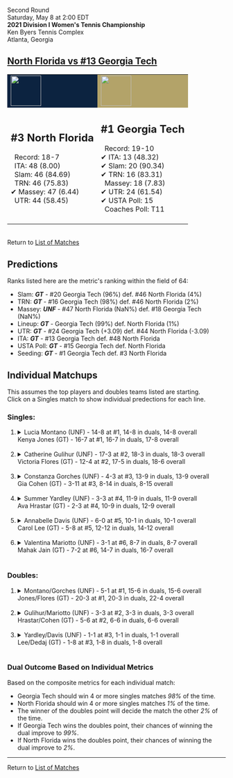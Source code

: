 Second Round  
Saturday, May 8 at 2:00 EDT  
**2021 Division I Women's Tennis Championship**  
Ken Byers Tennis Complex  
Atlanta, Georgia  
## [North Florida vs #13 Georgia Tech](https://www.ncaa.com/game/5833685)  

<table><tr style="background-color: #d9d9d9 !important"><td style="background-color: #0C2340 !important"><img src="https://www.ncaa.com/sites/default/files/images/logos/schools/n/north-florida.70.png" width="70" height="70" /></td><td style="background-color: #B3A369 !important"><img src="https://www.ncaa.com/sites/default/files/images/logos/schools/g/georgia-tech.70.png" width="70" height="70" /></td></tr><tr>
<td>  

<h2>#3 North Florida</h2>  
&nbsp; Record: 18-7<br>  
&nbsp; ITA: 48 (8.00)<br>  
&nbsp; Slam: 46 (84.69)<br>  
&nbsp; TRN: 46 (75.83)<br>  
&#10004; Massey: 47 (6.44)<br>  
&nbsp; UTR: 44 (58.45)<br>  
<br>  

</td>
<td>  

<h2>#1 Georgia Tech</h2>  
&nbsp; Record: 19-10<br>  
&#10004; ITA: 13 (48.32)<br>  
&#10004; Slam: 20 (90.34)<br>  
&#10004; TRN: 16 (83.31)<br>  
&nbsp; Massey: 18 (7.83)<br>  
&#10004; UTR: 24 (61.54)<br>  
&#10004; USTA Poll: 15<br>  
&nbsp; Coaches Poll: T11<br>  
<br>  

</td>
</tr></table>  


<br>Return to [List of Matches](../index.md)  

## Predictions  

Ranks listed here are the metric's ranking within the field of 64:  
- Slam: ***GT*** - #20 Georgia Tech (96%) def. #46 North Florida (4%)  
- TRN: ***GT*** - #16 Georgia Tech (98%) def. #46 North Florida (2%)  
- Massey: ***UNF*** - #47 North Florida (NaN%) def. #18 Georgia Tech (NaN%)  
- Lineup: ***GT*** - Georgia Tech (99%) def. North Florida (1%)  
- UTR: ***GT*** - #24 Georgia Tech (+3.09) def. #44 North Florida (-3.09)  
- ITA: ***GT*** - #13 Georgia Tech def. #48 North Florida  
- USTA Poll: ***GT*** - #15 Georgia Tech def. North Florida  
- Seeding: ***GT*** - #1 Georgia Tech def. #3 North Florida  

## Individual Matchups  
This assumes the top players and doubles teams listed are starting.  
Click on a Singles match to show individual predections for each line.  

### Singles:  

<ol>
<li><details>
<summary markdown="span">Lucia Montano (UNF) - 14-8 at #1, 14-8 in duals, 14-8 overall<br>Kenya Jones (GT) - 16-7 at #1, 16-7 in duals, 17-8 overall</summary>
<h4>Predictions</h4><ul>
<li>Composite: <b><i>GT</i></b> - Jones (94%) def. Montano (6%)</li>  
<li>Slam: <b><i>GT</i></b> - Jones (91%) def. Montano (9%)</li>  
<li>TRN: <b><i>GT</i></b> - Jones (97%) def. Montano (3%)</li>  
<li>Massey: <b><i>UNF</i></b> - Montano (NaN%) def. Jones (NaN%)</li>  
<li>UTR: <b><i>GT</i></b> - Jones (93%) def. Montano (7%)</li>  
<li>ITA: <b><i>GT</i></b> - Jones (50.31) def. Montano (2.10)</li>  
</ul>
</details>&nbsp;</li>
<li><details>
<summary markdown="span">Catherine Gulihur (UNF) - 17-3 at #2, 18-3 in duals, 18-3 overall<br>Victoria Flores (GT) - 12-4 at #2, 17-5 in duals, 18-6 overall</summary>
<h4>Predictions</h4><ul>
<li>Composite: <b><i>GT</i></b> - Flores (79%) def. Gulihur (21%)</li>  
<li>Slam: <b><i>GT</i></b> - Flores (80%) def. Gulihur (20%)</li>  
<li>TRN: <b><i>GT</i></b> - Flores (84%) def. Gulihur (16%)</li>  
<li>Massey: <b><i>UNF</i></b> - Gulihur (NaN%) def. Flores (NaN%)</li>  
<li>UTR: <b><i>GT</i></b> - Flores (73%) def. Gulihur (27%)</li>  
<li>ITA: <b><i>GT</i></b> - Flores (29.63) def. Gulihur (3.92)</li>  
</ul>
</details>&nbsp;</li>
<li><details>
<summary markdown="span">Constanza Gorches (UNF) - 4-3 at #3, 13-9 in duals, 13-9 overall<br>Gia Cohen (GT) - 3-11 at #3, 8-14 in duals, 8-15 overall</summary>
<h4>Predictions</h4><ul>
<li>Composite: <b><i>GT</i></b> - Cohen (75%) def. Gorches (25%)</li>  
<li>Slam: <b><i>GT</i></b> - Cohen (81%) def. Gorches (19%)</li>  
<li>TRN: <b><i>GT</i></b> - Cohen (79%) def. Gorches (21%)</li>  
<li>Massey: <b><i>UNF</i></b> - Gorches (NaN%) def. Cohen (NaN%)</li>  
<li>UTR: <b><i>GT</i></b> - Cohen (66%) def. Gorches (34%)</li>  
<li>ITA: <b><i>GT</i></b> - Cohen (3.38) def. Gorches (1.63)</li>  
</ul>
</details>&nbsp;</li>
<li><details>
<summary markdown="span">Summer Yardley (UNF) - 3-3 at #4, 11-9 in duals, 11-9 overall<br>Ava Hrastar (GT) - 2-3 at #4, 10-9 in duals, 12-9 overall</summary>
<h4>Predictions</h4><ul>
<li>Composite: <b><i>GT</i></b> - Hrastar (96%) def. Yardley (4%)</li>  
<li>Slam: <b><i>GT</i></b> - Hrastar (97%) def. Yardley (3%)</li>  
<li>TRN: <b><i>GT</i></b> - Hrastar (96%) def. Yardley (4%)</li>  
<li>Massey: <b><i>UNF</i></b> - Yardley (NaN%) def. Hrastar (NaN%)</li>  
<li>UTR: <b><i>GT</i></b> - Hrastar (95%) def. Yardley (5%)</li>  
<li>ITA: <b><i>GT</i></b> - Hrastar (5.81) def. Yardley (1.55)</li>  
</ul>
</details>&nbsp;</li>
<li><details>
<summary markdown="span">Annabelle Davis (UNF) - 6-0 at #5, 10-1 in duals, 10-1 overall<br>Carol Lee (GT) - 5-8 at #5, 12-12 in duals, 14-12 overall</summary>
<h4>Predictions</h4><ul>
<li>Composite: <b><i>GT</i></b> - Lee (89%) def. Davis (11%)</li>  
<li>Slam: <b><i>GT</i></b> - Lee (90%) def. Davis (10%)</li>  
<li>TRN: <b><i>GT</i></b> - Lee (86%) def. Davis (14%)</li>  
<li>Massey: <b><i>UNF</i></b> - Davis (NaN%) def. Lee (NaN%)</li>  
<li>UTR: <b><i>GT</i></b> - Lee (91%) def. Davis (9%)</li>  
<li>ITA: <b><i>GT</i></b> - Lee (4.33) def. Davis (3.59)</li>  
</ul>
</details>&nbsp;</li>
<li><details>
<summary markdown="span">Valentina Mariotto (UNF) - 3-1 at #6, 8-7 in duals, 8-7 overall<br>Mahak Jain (GT) - 7-2 at #6, 14-7 in duals, 16-7 overall</summary>
<h4>Predictions</h4><ul>
<li>Composite: <b><i>GT</i></b> - Jain (96%) def. Mariotto (4%)</li>  
<li>Slam: <b><i>GT</i></b> - Jain (94%) def. Mariotto (6%)</li>  
<li>TRN: <b><i>GT</i></b> - Jain (97%) def. Mariotto (3%)</li>  
<li>Massey: <b><i>UNF</i></b> - Mariotto (NaN%) def. Jain (NaN%)</li>  
<li>UTR: <b><i>GT</i></b> - Jain (95%) def. Mariotto (5%)</li>  
<li>ITA: <b><i>GT</i></b> - Jain (1.89) def. Mariotto (1.74)</li>  
</ul>
</details>&nbsp;</li>
</ol>

### Doubles:  

<ol>
<li><details>
<summary markdown="span">Montano/Gorches (UNF) - 5-1 at #1, 15-6 in duals, 15-6 overall<br>Jones/Flores (GT) - 20-3 at #1, 20-3 in duals, 22-4 overall</summary>
<br>Sorry, we don't have any metrics for this match
</details>&nbsp;</li>
<li><details>
<summary markdown="span">Gulihur/Mariotto (UNF) - 3-3 at #2, 3-3 in duals, 3-3 overall<br>Hrastar/Cohen (GT) - 5-6 at #2, 6-6 in duals, 6-6 overall</summary>
<br>Sorry, we don't have any metrics for this match
</details>&nbsp;</li>
<li><details>
<summary markdown="span">Yardley/Davis (UNF) - 1-1 at #3, 1-1 in duals, 1-1 overall<br>Lee/Dedaj (GT) - 1-8 at #3, 1-8 in duals, 1-8 overall</summary>
<br>Sorry, we don't have any metrics for this match
</details>&nbsp;</li>
</ol>

### Dual Outcome Based on Individual Metrics  
  
Based on the composite metrics for each individual match:  
- Georgia Tech should win 4 or more singles matches _98%_ of the time.  
- North Florida should win 4 or more singles matches _1%_ of the time.  
- The winner of the doubles point will decide the match the other _2%_ of the time.  
- If Georgia Tech wins the doubles point, their chances of winning the dual improve to _99%_.  
- If North Florida wins the doubles point, their chances of winning the dual improve to _2%_.  
  
------

Return to [List of Matches](../index.md)  
